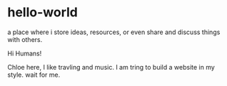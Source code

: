 # hello-world
a place where i store ideas, resources, or even share and discuss things with others.

Hi Humans!

Chloe here, I like travling and music.
I am tring to build a website in my style.
wait for me.
